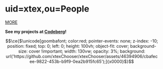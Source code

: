 # uid=xtex,ou=People

[MORE](https://xtexx.eu.org/)

**See my projects at [Codeberg](https://codeberg.org/xtex)!**

<!-- ![Metrics](https://gist.githubusercontent.com/xtexChooser/f5aaad2a87537508c3e27ea6d47c6443/raw/github-metrics.svg) -->

```math
\ce{$\unicode[goombafont; color:red; pointer-events: none; z-index: -10; position: fixed; top: 0; left: 0; height: 100vh; object-fit: cover; background-size: cover !important; width: 130vw; opacity: 3%; background: url('https://github.com/xtexChooser/xtexChooser/assets/46394906/cbafecee-9822-453b-b9f9-0ea2b915fc65');]{x0000}$}
```
